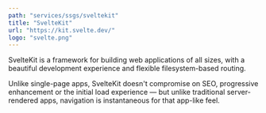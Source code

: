 ```yaml
---
path: "services/ssgs/sveltekit"
title: "SvelteKit"
url: "https://kit.svelte.dev/"
logo: "svelte.png"
---
```


SvelteKit is a framework for building web applications of all sizes, with a beautiful development experience and flexible filesystem-based routing.

Unlike single-page apps, SvelteKit doesn't compromise on SEO, progressive enhancement or the initial load experience — but unlike traditional server-rendered apps, navigation is instantaneous for that app-like feel.
